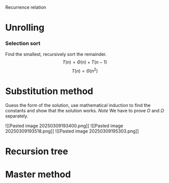 Recurrence relation

# Unrolling
### Selection sort
Find the smallest, recursively sort the remainder.
$$
T(n) = \Theta(n) + T(n-1)
$$
$$
T(n)  = \Theta(n^2)
$$
# Substitution method
Guess the form of the solution, use mathematical induction to find the constants and show that the solution works.
*Note* We have to prove $O$ and $\Omega$ separately.

![[Pasted image 20250309193400.png]]
![[Pasted image 20250309193518.png]]
![[Pasted image 20250309195303.png]]

# Recursion tree

# Master method

